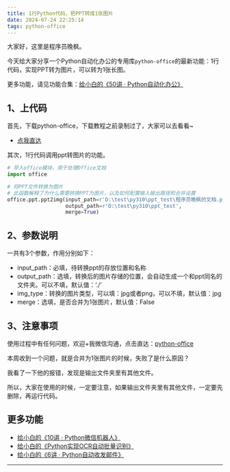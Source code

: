 ```yaml
---
title: 1行Python代码，把PPT转成1张图片
date: 2024-07-24 22:25:14
tags: python-office
---
```





大家好，这里是程序员晚枫。

今天给大家分享一个Python自动化办公的专用库``python-office``的最新功能：1行代码，实现PPT转为图片，可以转为1张长图。

更多功能，请见功能合集：[给小白的《50讲 · Python自动化办公》](https://www.python-office.com/course/50-python-office.html)

## 1、上代码


首先，下载python-office，下载教程之前录制过了，大家可以去看看~

- [点我直达](https://www.bilibili.com/video/BV1pT4y1k7FH)


其次，1行代码调用ppt转图片的功能。
```python
# 导入office模块，用于处理Office文档
import office

# 将PPT文件转换为图片
# 此函数解释了为什么需要转换PPT为图片，以及如何配置输入输出路径和合并设置
office.ppt.ppt2img(input_path=r'D:\test\py310\ppt_test\程序员晚枫的文档.pptx',
                   output_path=r'D:\test\py310\ppt_test',
                   merge=True)
```

## 2、参数说明

一共有3个参数，作用分别如下：

- input_path：必填，待转换ppt的存放位置和名称
- output_path：选填，转换后的图片存储的位置，会自动生成一个和ppt同名的文件夹。可以不填，默认值：‘./’
- img_type：转换的图片类型，可以填：jpg或者png，可以不填，默认值：jpg
- merge：选填，是否合并为1张图片，默认值：False

## 3、注意事项

使用过程中有任何问题，欢迎+我微信沟通，点击直达：[python-office](http://www.python4office.cn/wechat-qrcode/)

本周收到一个问题，就是合并为1张图片的时候，失败了是什么原因？

我看了一下他的报错，发现是输出文件夹里有其他文件。

所以，大家在使用的时候，一定要注意，如果输出文件夹里有其他文件，一定要先删除，再运行代码。

## 更多功能

- [给小白的《10讲 · Python微信机器人》](https://www.python-office.com/course-002/10-PyOfficeRobot/10-PyOfficeRobot.html)
- [给小白的《Python实现OCR自动批量识别》](https://www.python-office.com/course-002/5-poocr/5-poocr.html)
- [给小白的《6讲 · Python自动收发邮件》](https://www.python-office.com/course-002/poemail/poemail.html)


---